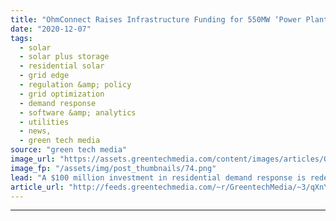 ```yaml
---
title: "OhmConnect Raises Infrastructure Funding for 550MW ‘Power Plant’ of Home Demand Flexibility"
date: "2020-12-07"
tags: 
  - solar
  - solar plus storage 
  - residential solar
  - grid edge
  - regulation &amp; policy
  - grid optimization
  - demand response
  - software &amp; analytics
  - utilities
  - news,
  - green tech media
source: "green tech media"
image_url: "https://assets.greentechmedia.com/content/images/articles/OhmConnect-Distributed_Power.jpg"
image_fp: "/assets/img/post_thumbnails/74.png"
lead: "A $100 million investment in residential demand response is redefining what 'infrastructure' can be. Infrastructure funds typically invest money into tangible things involving steel and concrete. More recently, they have ventured into new items, like ..."
article_url: "http://feeds.greentechmedia.com/~r/GreentechMedia/~3/qXnYO-HjMQQ/ohmconnect-raises-infrastructure-funding-for-550mw-power-plant-of-home-demand-flexibility"
---
```


---
